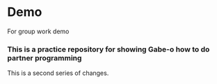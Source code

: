 # Demo
For group work demo 
### This is a practice repository for showing Gabe-o how to do partner programming ###
This is a second series of changes.
